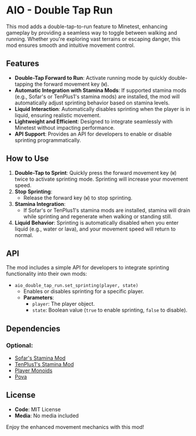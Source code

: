 # AIO - Double Tap Run

This mod adds a double-tap-to-run feature to Minetest, enhancing gameplay by providing a seamless way to toggle between walking and running. Whether you're exploring vast terrains or escaping danger, this mod ensures smooth and intuitive movement control.

## Features

- **Double-Tap Forward to Run**: Activate running mode by quickly double-tapping the forward movement key (`W`).
- **Automatic Integration with Stamina Mods**: If supported stamina mods (e.g., Sofar's or TenPlus1's stamina mods) are installed, the mod will automatically adjust sprinting behavior based on stamina levels.
- **Liquid Interaction**: Automatically disables sprinting when the player is in liquid, ensuring realistic movement.
- **Lightweight and Efficient**: Designed to integrate seamlessly with Minetest without impacting performance.
- **API Support**: Provides an API for developers to enable or disable sprinting programmatically.

## How to Use

1. **Double-Tap to Sprint**: Quickly press the forward movement key (`W`) twice to activate sprinting mode. Sprinting will increase your movement speed.
2. **Stop Sprinting**:
   - Release the forward key (`W`) to stop sprinting.
3. **Stamina Integration**:
   - If Sofar's or TenPlus1's stamina mods are installed, stamina will drain while sprinting and regenerate when walking or standing still.
4. **Liquid Behavior**: Sprinting is automatically disabled when you enter liquid (e.g., water or lava), and your movement speed will return to normal.

## API

The mod includes a simple API for developers to integrate sprinting functionality into their own mods:

- `aio_double_tap_run.set_sprinting(player, state)`
  - Enables or disables sprinting for a specific player.
  - **Parameters**:
    - `player`: The player object.
    - `state`: Boolean value (`true` to enable sprinting, `false` to disable).

## Dependencies

### Optional:
- [Sofar's Stamina Mod](https://content.luanti.org/packages/sofar/stamina/?protocol_version=47)
- [TenPlus1's Stamina Mod](https://content.luanti.org/packages/TenPlus1/stamina/?protocol_version=47)
- [Player Monoids](https://content.luanti.org/packages/Byakuren/player_monoids/?protocol_version=47)
- [Pova](https://content.luanti.org/packages/TenPlus1/pova/)

## License

- **Code**: MIT License
- **Media**: No media included

Enjoy the enhanced movement mechanics with this mod!